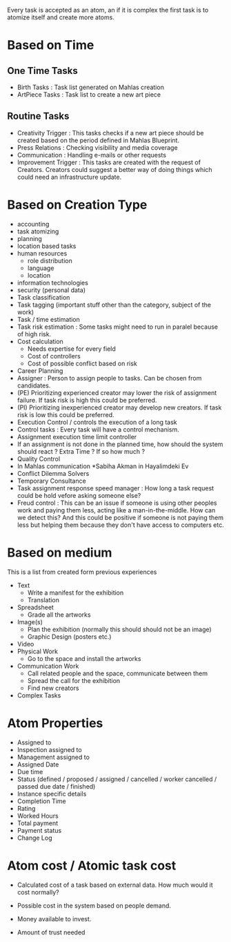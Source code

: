 Every task is accepted as an atom, an if it is complex the first task is to atomize itself and create more atoms.

# Based on Time

## One Time Tasks
* Birth Tasks : Task list generated on Mahlas creation
* ArtPiece Tasks : Task list to create a new art piece

## Routine Tasks
* Creativity Trigger : This tasks checks if a new art piece should be created based on the period defined in Mahlas Blueprint.
* Press Relations : Checking visibility and media coverage
* Communication : Handling e-mails or other requests
* Improvement Trigger : This tasks are created with the request of Creators. Creators could suggest a better way of doing things which could need an infrastructure update.

# Based on Creation Type

* accounting
* task atomizing
* planning
* location based tasks
* human resources
  * role distribution
  * language
  * location
* information technologies
* security (personal data)
* Task classification
* Task tagging (important stuff other than the category, subject of the work)
* Task / time estimation
* Task risk estimation : Some tasks might need to run in paralel because of high risk.
* Cost calculation
  * Needs expertise for every field
  * Cost of controllers
  * Cost of possible conflict based on risk
* Career Planning
* Assigner : Person to assign people to tasks. Can be chosen from candidates. 
 * (PE) Prioritizing experienced creator may lower the risk of assignment failure. If task risk is high this could be preferred.
 * (PI) Prioritizing inexperienced creator may develop new creators.  If task risk is low this could be preferred.
* Execution Control / controls the execution of a long task
* Control tasks : Every task will have a control mechanism.
* Assignment execution time limit controller
* If an assignment is not done in the planned time, how should the system should react ? Extra Time ? If so how much ?
* Quality Control
* In Mahlas communication *Sabiha Akman in Hayalimdeki Ev
* Conflict Dilemma Solvers
* Temporary Consultance
* Task assignment response speed manager : How long a task request could be hold vefore asking someone else?
* Freud control : This can be an issue if someone is using other peoples work and paying them less, acting like a man-in-the-middle. How can we detect this? And this could be positive if someone is not paying them less but helping them because they don't have access to computers etc.

# Based on medium

This is a list from created form  previous experiences

* Text
	* Write a manifest for the exhibition
	* Translation
* Spreadsheet
	* Grade all the artworks
* Image(s)
	* Plan the exhibition (normally this should should not be an image)
	* Graphic Design (posters etc.)
* Video
* Physical Work
	* Go to the space and install the artworks
* Communication Work
	* Call related people and the space, communicate between them
	* Spread the call for the exhibition
	* Find new creators
* Complex Tasks

# Atom Properties
* Assigned to
* Inspection assigned to
* Management assigned to
* Assigned Date
* Due time
* Status (defined / proposed / assigned / cancelled / worker cancelled / passed due date / finished)
* Instance specific details
* Completion Time
* Rating
* Worked Hours
* Total payment
* Payment status
* Change Log


# Atom cost / Atomic task cost

* Calculated cost of a task based on external data. How much would it cost normally?
* Possible cost in the system based on people demand.

* Money available to invest.
* Amount of trust needed
